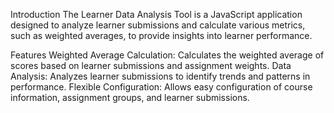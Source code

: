 Introduction
The Learner Data Analysis Tool is a JavaScript application designed to analyze learner submissions and calculate various metrics, such as weighted averages, to provide insights into learner performance.

Features
Weighted Average Calculation: Calculates the weighted average of scores based on learner submissions and assignment weights.
Data Analysis: Analyzes learner submissions to identify trends and patterns in performance.
Flexible Configuration: Allows easy configuration of course information, assignment groups, and learner submissions.
